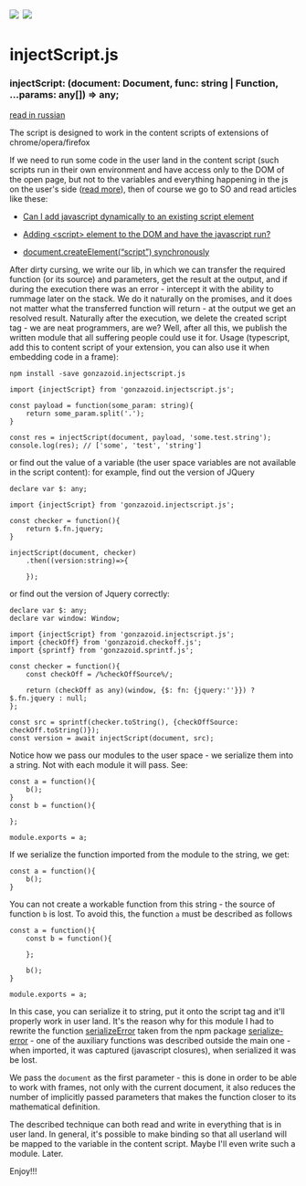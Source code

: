 # <img src="https://img.shields.io/npm/v/gonzazoid.injectscript.js.svg"></img> <img src="https://img.shields.io/badge/strongly%20typed-npm-blue.svg"></img>

# injectScript.js
### injectScript: (document: Document, func: string | Function, ...params: any[]) => any;

[read in russian](/README_ru.md)

The script is designed to work in the content scripts of extensions of chrome/opera/firefox

If we need to run some code in the user land in the content script (such scripts run in their own environment and have access only to the DOM of the open page, but not to the variables and everything happening in the js on the user's side ([read more](https://developer.chrome.com/extensions/content_scripts)), then of course we go to SO and read articles like these:
* [Can I add javascript dynamically to an existing script element](https://stackoverflow.com/questions/3619484/can-i-add-javascript-dynamically-to-an-existing-script-element)

* [Adding &lt;script&gt; element to the DOM and have the javascript run?](https://stackoverflow.com/questions/6432984/adding-script-element-to-the-dom-and-have-the-javascript-run)

* [document.createElement(“script”) synchronously](https://stackoverflow.com/questions/3248384/document-createelementscript-synchronously)

After dirty cursing, we write our lib, in which we can transfer the required function (or its source) and parameters, get the result at the output, and if during the execution there was an error - intercept it with the ability to rummage later on the stack.
We do it naturally on the promises, and it does not matter what the transferred function will return - at the output we get an resolved result. Naturally after the execution, we delete the created script tag - we are neat programmers, are we?
Well, after all this, we publish the written module that all suffering people could use it for.
Usage (typescript, add this to content script of your extension, you can also use it when embedding code in a frame):

```npm install -save gonzazoid.injectscript.js```

```
import {injectScript} from 'gonzazoid.injectscript.js';

const payload = function(some_param: string){
    return some_param.split('.');
}

const res = injectScript(document, payload, 'some.test.string');
console.log(res); // ['some', 'test', 'string']
```

or find out the value of a variable (the user space variables are not available in the script content):
for example, find out the version of JQuery
```
declare var $: any;

import {injectScript} from 'gonzazoid.injectscript.js';

const checker = function(){
    return $.fn.jquery;
}

injectScript(document, checker)
    .then((version:string)=>{

    });

```
or find out the version of Jquery correctly:
```
declare var $: any;
declare var window: Window;

import {injectScript} from 'gonzazoid.injectscript.js';
import {checkOff} from 'gonzazoid.checkoff.js';
import {sprintf} from 'gonzazoid.sprintf.js';

const checker = function(){
    const checkOff = /%checkOffSource%/;

    return (checkOff as any)(window, {$: fn: {jquery:''}}) ? $.fn.jquery : null;
};

const src = sprintf(checker.toString(), {checkOffSource: checkOff.toString()});
const version = await injectScript(document, src);

```
Notice how we pass our modules to the user space - we serialize them into a string. Not with each module it will pass. See:
```
const a = function(){
    b();
}
const b = function(){

};

module.exports = a;

```

If we serialize the function imported from the module to the string, we get:
```
const a = function(){
    b();
}
```
You can not create a workable function from this string - the source of function `b` is lost. To avoid this, the function `a` must be described as follows

```
const a = function(){
    const b = function(){

    };

    b();
}

module.exports = a;
```
In this case, you can serialize it to string, put it onto the script tag and it'll properly work in user land.
It's the reason why for this module I had to rewrite the function [serializeError](https://github.com/sindresorhus/serialize-error/blob/master/index.js) taken from the npm package [serialize-error](https://www.npmjs.com/package/serialize-error) - one of the auxiliary functions was described outside the main one - when imported, it was captured (javascript closures), when serialized it was be lost.

We pass the `document` as the first parameter - this is done in order to be able to work with frames, not only with the current document, it also reduces the number of implicitly passed parameters that makes the function closer to its mathematical definition.

The described technique can both read and write in everything that is in user land. In general, it's possible to make binding so that all userland will be mapped to the variable in the content script. Maybe I'll even write such a module. Later.

Enjoy!!!
